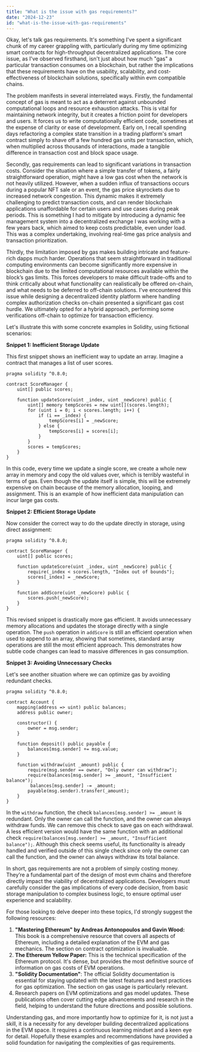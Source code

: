 ```yaml
---
title: "What is the issue with gas requirements?"
date: "2024-12-23"
id: "what-is-the-issue-with-gas-requirements"
---
```


Okay, let's talk gas requirements. It's something I've spent a significant chunk of my career grappling with, particularly during my time optimizing smart contracts for high-throughput decentralized applications. The core issue, as I've observed firsthand, isn't just about how much "gas" a particular transaction consumes on a blockchain, but rather the implications that these requirements have on the usability, scalability, and cost-effectiveness of blockchain solutions, specifically within evm compatible chains.

The problem manifests in several interrelated ways. Firstly, the fundamental concept of gas is meant to act as a deterrent against unbounded computational loops and resource exhaustion attacks. This is vital for maintaining network integrity, but it creates a friction point for developers and users. It forces us to write computationally efficient code, sometimes at the expense of clarity or ease of development. Early on, I recall spending days refactoring a complex state transition in a trading platform's smart contract simply to shave off a few hundred gas units per transaction, which, when multiplied across thousands of interactions, made a tangible difference in transaction cost and block space usage.

Secondly, gas requirements can lead to significant variations in transaction costs. Consider the situation where a simple transfer of tokens, a fairly straightforward operation, might have a low gas cost when the network is not heavily utilized. However, when a sudden influx of transactions occurs during a popular NFT sale or an event, the gas price skyrockets due to increased network congestion. This dynamic makes it extremely challenging to predict transaction costs, and can render blockchain applications unaffordable for certain users and use cases during peak periods. This is something I had to mitigate by introducing a dynamic fee management system into a decentralized exchange I was working with a few years back, which aimed to keep costs predictable, even under load. This was a complex undertaking, involving real-time gas price analysis and transaction prioritization.

Thirdly, the limitation imposed by gas makes building intricate and feature-rich dapps much harder. Operations that seem straightforward in traditional computing environments can become significantly more expensive in blockchain due to the limited computational resources available within the block’s gas limits. This forces developers to make difficult trade-offs and to think critically about what functionality can realistically be offered on-chain, and what needs to be deferred to off-chain solutions. I've encountered this issue while designing a decentralized identity platform where handling complex authorization checks on-chain presented a significant gas cost hurdle. We ultimately opted for a hybrid approach, performing some verifications off-chain to optimize for transaction efficiency.

Let's illustrate this with some concrete examples in Solidity, using fictional scenarios:

**Snippet 1: Inefficient Storage Update**

This first snippet shows an inefficient way to update an array. Imagine a contract that manages a list of user scores.

```solidity
pragma solidity ^0.8.0;

contract ScoreManager {
    uint[] public scores;

    function updateScore(uint _index, uint _newScore) public {
        uint[] memory tempScores = new uint[](scores.length);
        for (uint i = 0; i < scores.length; i++) {
            if (i == _index) {
                tempScores[i] = _newScore;
            } else {
                tempScores[i] = scores[i];
            }
        }
        scores = tempScores;
    }
}
```

In this code, every time we update a single score, we create a whole new array in memory and copy the old values over, which is terribly wasteful in terms of gas. Even though the update itself is simple, this will be extremely expensive on chain because of the memory allocation, looping, and assignment. This is an example of how inefficient data manipulation can incur large gas costs.

**Snippet 2: Efficient Storage Update**

Now consider the correct way to do the update directly in storage, using direct assignment:

```solidity
pragma solidity ^0.8.0;

contract ScoreManager {
    uint[] public scores;

    function updateScore(uint _index, uint _newScore) public {
        require(_index < scores.length, "Index out of bounds");
        scores[_index] = _newScore;
    }

    function addScore(uint _newScore) public {
        scores.push(_newScore);
    }
}
```

This revised snippet is drastically more gas efficient. It avoids unnecessary memory allocations and updates the storage directly with a single operation. The `push` operation in `addScore` is still an efficient operation when used to append to an array, showing that sometimes, standard array operations are still the most efficient approach. This demonstrates how subtle code changes can lead to massive differences in gas consumption.

**Snippet 3: Avoiding Unnecessary Checks**

Let's see another situation where we can optimize gas by avoiding redundant checks.

```solidity
pragma solidity ^0.8.0;

contract Account {
    mapping(address => uint) public balances;
    address public owner;

    constructor() {
        owner = msg.sender;
    }

    function deposit() public payable {
        balances[msg.sender] += msg.value;
    }

    function withdraw(uint _amount) public {
        require(msg.sender == owner, "Only owner can withdraw");
        require(balances[msg.sender] >= _amount, "Insufficient balance");
         balances[msg.sender] -= _amount;
        payable(msg.sender).transfer(_amount);
    }
}
```

In the `withdraw` function, the check `balances[msg.sender] >= _amount` is redundant. Only the owner can call the function, and the owner can always withdraw funds. We can remove this check to save gas on each withdrawal. A less efficient version would have the same function with an additional check `require(balances[msg.sender] >= _amount, "Insufficient balance");`. Although this check seems useful, its functionality is already handled and verified outside of this single check since only the owner can call the function, and the owner can always withdraw its total balance.

In short, gas requirements are not a problem of simply costing money. They’re a fundamental part of the design of most evm chains and therefore directly impact the viability of decentralized applications. Developers must carefully consider the gas implications of every code decision, from basic storage manipulation to complex business logic, to ensure optimal user experience and scalability.

For those looking to delve deeper into these topics, I'd strongly suggest the following resources:

1.  **"Mastering Ethereum" by Andreas Antonopoulos and Gavin Wood:** This book is a comprehensive resource that covers all aspects of Ethereum, including a detailed explanation of the EVM and gas mechanics. The section on contract optimization is invaluable.
2. **The Ethereum Yellow Paper:** This is the technical specification of the Ethereum protocol. It's dense, but provides the most definitive source of information on gas costs of EVM operations.
3.  **"Solidity Documentation"**: The official Solidity documentation is essential for staying updated with the latest features and best practices for gas optimization. The section on gas usage is particularly relevant.
4. Research papers on EVM optimizations and gas model updates. These publications often cover cutting edge advancements and research in the field, helping to understand the future directions and possible solutions.

Understanding gas, and more importantly how to optimize for it, is not just a skill, it is a necessity for any developer building decentralized applications in the EVM space. It requires a continuous learning mindset and a keen eye for detail. Hopefully these examples and recommendations have provided a solid foundation for navigating the complexities of gas requirements.
